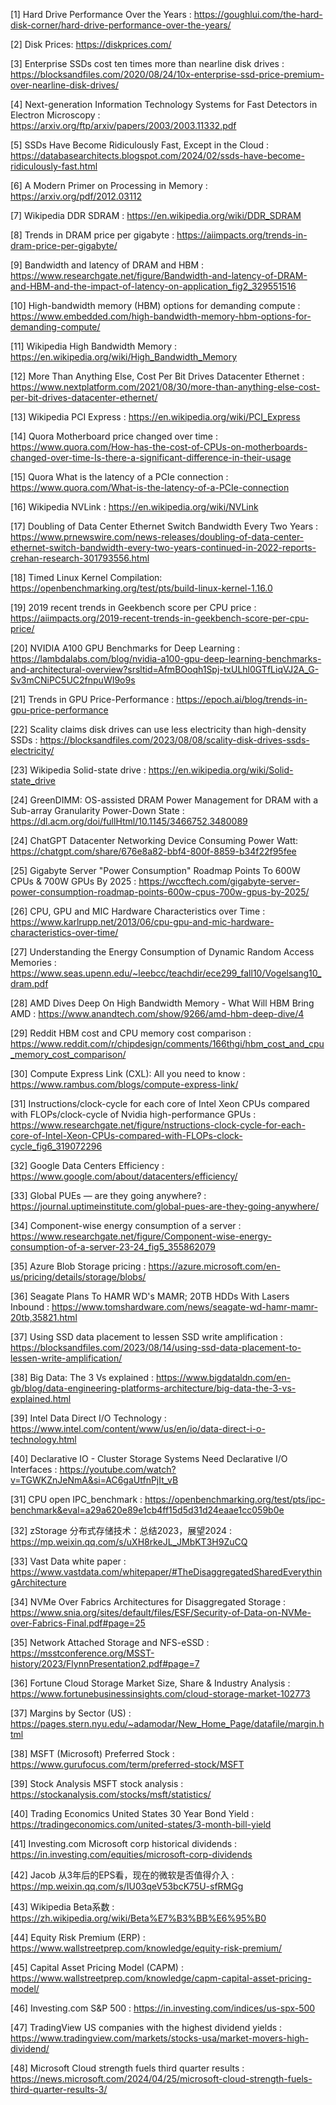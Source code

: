
[1] Hard Drive Performance Over the Years : https://goughlui.com/the-hard-disk-corner/hard-drive-performance-over-the-years/

[2] Disk Prices: https://diskprices.com/

[3] Enterprise SSDs cost ten times more than nearline disk drives : https://blocksandfiles.com/2020/08/24/10x-enterprise-ssd-price-premium-over-nearline-disk-drives/

[4] Next-generation Information Technology Systems for Fast Detectors in Electron Microscopy : https://arxiv.org/ftp/arxiv/papers/2003/2003.11332.pdf

[5] SSDs Have Become Ridiculously Fast, Except in the Cloud : https://databasearchitects.blogspot.com/2024/02/ssds-have-become-ridiculously-fast.html

[6] A Modern Primer on Processing in Memory : https://arxiv.org/pdf/2012.03112

[7] Wikipedia DDR SDRAM : https://en.wikipedia.org/wiki/DDR_SDRAM

[8] Trends in DRAM price per gigabyte : https://aiimpacts.org/trends-in-dram-price-per-gigabyte/

[9] Bandwidth and latency of DRAM and HBM : https://www.researchgate.net/figure/Bandwidth-and-latency-of-DRAM-and-HBM-and-the-impact-of-latency-on-application_fig2_329551516

[10] High-bandwidth memory (HBM) options for demanding compute : https://www.embedded.com/high-bandwidth-memory-hbm-options-for-demanding-compute/

[11] Wikipedia High Bandwidth Memory : https://en.wikipedia.org/wiki/High_Bandwidth_Memory

[12] More Than Anything Else, Cost Per Bit Drives Datacenter Ethernet : https://www.nextplatform.com/2021/08/30/more-than-anything-else-cost-per-bit-drives-datacenter-ethernet/

[13] Wikipedia PCI Express : https://en.wikipedia.org/wiki/PCI_Express

[14] Quora Motherboard price changed over time : https://www.quora.com/How-has-the-cost-of-CPUs-on-motherboards-changed-over-time-Is-there-a-significant-difference-in-their-usage

[15] Quora What is the latency of a PCIe connection : https://www.quora.com/What-is-the-latency-of-a-PCIe-connection

[16] Wikipedia NVLink : https://en.wikipedia.org/wiki/NVLink

[17] Doubling of Data Center Ethernet Switch Bandwidth Every Two Years : https://www.prnewswire.com/news-releases/doubling-of-data-center-ethernet-switch-bandwidth-every-two-years-continued-in-2022-reports-crehan-research-301793556.html

[18] Timed Linux Kernel Compilation: https://openbenchmarking.org/test/pts/build-linux-kernel-1.16.0

[19] 2019 recent trends in Geekbench score per CPU price : https://aiimpacts.org/2019-recent-trends-in-geekbench-score-per-cpu-price/

[20] NVIDIA A100 GPU Benchmarks for Deep Learning : https://lambdalabs.com/blog/nvidia-a100-gpu-deep-learning-benchmarks-and-architectural-overview?srsltid=AfmBOoqh1Spj-txULhl0GTfLiqVJ2A_G-Sv3mCNiPC5UC2fnpuWI9o9s

[21] Trends in GPU Price-Performance : https://epoch.ai/blog/trends-in-gpu-price-performance

[22] Scality claims disk drives can use less electricity than high-density SSDs : https://blocksandfiles.com/2023/08/08/scality-disk-drives-ssds-electricity/

[23] Wikipedia Solid-state drive : https://en.wikipedia.org/wiki/Solid-state_drive

[24] GreenDIMM: OS-assisted DRAM Power Management for DRAM with a Sub-array Granularity Power-Down State : https://dl.acm.org/doi/fullHtml/10.1145/3466752.3480089

[24] ChatGPT Datacenter Networking Device Consuming Power Watt: https://chatgpt.com/share/676e8a82-bbf4-800f-8859-b34f22f95fee

[25] Gigabyte Server "Power Consumption" Roadmap Points To 600W CPUs & 700W GPUs By 2025 : https://wccftech.com/gigabyte-server-power-consumption-roadmap-points-600w-cpus-700w-gpus-by-2025/

[26] CPU, GPU and MIC Hardware Characteristics over Time : https://www.karlrupp.net/2013/06/cpu-gpu-and-mic-hardware-characteristics-over-time/

[27] Understanding the Energy Consumption of Dynamic Random Access Memories : https://www.seas.upenn.edu/~leebcc/teachdir/ece299_fall10/Vogelsang10_dram.pdf

[28] AMD Dives Deep On High Bandwidth Memory - What Will HBM Bring AMD : https://www.anandtech.com/show/9266/amd-hbm-deep-dive/4

[29] Reddit HBM cost and CPU memory cost comparison : https://www.reddit.com/r/chipdesign/comments/166thgi/hbm_cost_and_cpu_memory_cost_comparison/

[30] Compute Express Link (CXL): All you need to know : https://www.rambus.com/blogs/compute-express-link/

[31] Instructions/clock-cycle for each core of Intel Xeon CPUs compared with FLOPs/clock-cycle of Nvidia high-performance GPUs : https://www.researchgate.net/figure/nstructions-clock-cycle-for-each-core-of-Intel-Xeon-CPUs-compared-with-FLOPs-clock-cycle_fig6_319072296

[32] Google Data Centers Efficiency : https://www.google.com/about/datacenters/efficiency/

[33] Global PUEs — are they going anywhere? : https://journal.uptimeinstitute.com/global-pues-are-they-going-anywhere/

[34] Component-wise energy consumption of a server : https://www.researchgate.net/figure/Component-wise-energy-consumption-of-a-server-23-24_fig5_355862079

[35] Azure Blob Storage pricing : https://azure.microsoft.com/en-us/pricing/details/storage/blobs/

[36] Seagate Plans To HAMR WD's MAMR; 20TB HDDs With Lasers Inbound : https://www.tomshardware.com/news/seagate-wd-hamr-mamr-20tb,35821.html

[37] Using SSD data placement to lessen SSD write amplification : https://blocksandfiles.com/2023/08/14/using-ssd-data-placement-to-lessen-write-amplification/

[38] Big Data: The 3 Vs explained : https://www.bigdataldn.com/en-gb/blog/data-engineering-platforms-architecture/big-data-the-3-vs-explained.html

[39] Intel Data Direct I/O Technology : https://www.intel.com/content/www/us/en/io/data-direct-i-o-technology.html

[40] Declarative IO - Cluster Storage Systems Need Declarative I/O Interfaces : https://youtube.com/watch?v=TGWKZnJeNmA&si=AC6gaUtfnPjIt_vB

[31] CPU open IPC_benchmark : https://openbenchmarking.org/test/pts/ipc-benchmark&eval=a29a620e89e1cb4ff15d5d31d24eaae1cc059b0e

[32] zStorage 分布式存储技术：总结2023，展望2024 : https://mp.weixin.qq.com/s/uXH8rkeJL_JMbKT3H9ZuCQ

[33] Vast Data white paper : https://www.vastdata.com/whitepaper/#TheDisaggregatedSharedEverythingArchitecture

[34] NVMe Over Fabrics Architectures for Disaggregated Storage : https://www.snia.org/sites/default/files/ESF/Security-of-Data-on-NVMe-over-Fabrics-Final.pdf#page=25

[35] Network Attached Storage and NFS-eSSD : https://msstconference.org/MSST-history/2023/FlynnPresentation2.pdf#page=7

[36] Fortune Cloud Storage Market Size, Share & Industry Analysis : https://www.fortunebusinessinsights.com/cloud-storage-market-102773

[37] Margins by Sector (US) : https://pages.stern.nyu.edu/~adamodar/New_Home_Page/datafile/margin.html

[38] MSFT (Microsoft) Preferred Stock : https://www.gurufocus.com/term/preferred-stock/MSFT

[39] Stock Analysis MSFT stock analysis : https://stockanalysis.com/stocks/msft/statistics/

[40] Trading Economics United States 30 Year Bond Yield : https://tradingeconomics.com/united-states/3-month-bill-yield

[41] Investing.com Microsoft corp historical dividends : https://in.investing.com/equities/microsoft-corp-dividends

[42] Jacob 从3年后的EPS看，现在的微软是否值得介入 : https://mp.weixin.qq.com/s/IU03qeV53bcK75U-sfRMGg

[43] Wikipedia Beta系数 : https://zh.wikipedia.org/wiki/Beta%E7%B3%BB%E6%95%B0

[44] Equity Risk Premium (ERP) : https://www.wallstreetprep.com/knowledge/equity-risk-premium/

[45] Capital Asset Pricing Model (CAPM) : https://www.wallstreetprep.com/knowledge/capm-capital-asset-pricing-model/

[46] Investing.com S&P 500 : https://in.investing.com/indices/us-spx-500

[47] TradingView US companies with the highest dividend yields : https://www.tradingview.com/markets/stocks-usa/market-movers-high-dividend/

[48] Microsoft Cloud strength fuels third quarter results : https://news.microsoft.com/2024/04/25/microsoft-cloud-strength-fuels-third-quarter-results-3/

